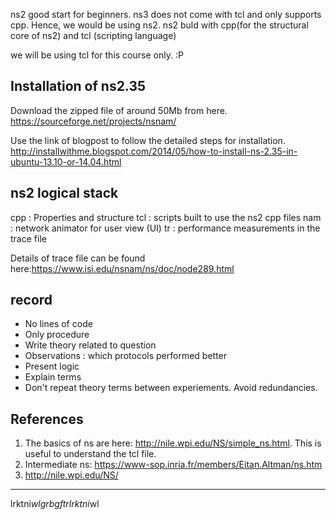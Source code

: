 ns2 good start for beginners. ns3 does not come with tcl and only supports cpp. Hence, we would be using ns2.
ns2 buld with cpp(for the structural core of ns2) and tcl (scripting language)

we will be using tcl for this course only. :P


## Installation of ns2.35
Download the zipped file of around 50Mb from here.
https://sourceforge.net/projects/nsnam/

Use the link of blogpost to follow the detailed steps for installation.
http://installwithme.blogspot.com/2014/05/how-to-install-ns-2.35-in-ubuntu-13.10-or-14.04.html

## ns2 logical stack
cpp : Properties and structure
tcl : scripts built to use the ns2 cpp files
nam : network animator for user view (UI)
tr  : performance measurements in the trace file

Details of trace file can be found here:https://www.isi.edu/nsnam/ns/doc/node289.html

## record
* No lines of code
* Only procedure
* Write theory related to question
* Observations : which protocols performed better
* Present logic
* Explain terms
* Don't repeat theory terms between experiements. Avoid redundancies.


## References
1. The basics of ns are here: http://nile.wpi.edu/NS/simple_ns.html. This is useful to understand the tcl file.
2. Intermediate ns: https://www-sop.inria.fr/members/Eitan.Altman/ns.htm
3. http://nile.wpi.edu/NS/
***
lrktni$wlgrbgftrlrktni$wl
